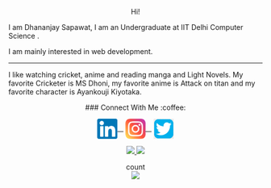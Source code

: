 <p align = "center" > Hi! </p>


I am Dhananjay Sapawat, I am an Undergraduate at IIT Delhi Computer Science .


I am mainly interested in web development.


**************************************************************************************************************************

I like watching cricket, anime and reading manga and Light Novels. My favorite Cricketer is MS Dhoni, my favorite anime is Attack on titan and my favorite character is Ayankouji Kiyotaka.

<p align ="center">  ### Connect With Me :coffee: </p>
<p align="center">
	<a href="https://www.linkedin.com/in/dhananjay-sapawat-3b628920b/"><img  align="center" src="https://raw.githubusercontent.com/DhananjaySapawat/DhananjaySapawat/main/images/linkedin.svg" alt="LinkedIn" width="40px"/>&nbsp &nbsp</a>
	<a href="https://www.instagram.com/dhan_man_jay_sapawat/"><img  align="center"  src="https://raw.githubusercontent.com/DhananjaySapawat/DhananjaySapawat/main/images/instagram.svg" alt="Instagram" width="40px"/>&nbsp &nbsp</a>
	<a href="https://twitter.com/DhananjaySapaw1"><img align="center" src="https://raw.githubusercontent.com/DhananjaySapawat/DhananjaySapawat/main/images/twitter.png" alt="Twitter" width="40px"/></a>
</p>


<p align ="center"> 
  <a href="https://github.com/DhananjaySapawat">
    <img height="180em" src="https://github-readme-stats.vercel.app/api?username=DhananjaySapawat&count_private=true&show_icons=true&theme=algolia&&include_all_commits=true"/>
    <img height="180em" src="https://github-readme-stats-eight-theta.vercel.app/api/top-langs/?username=DhananjaySapawat&count_private=true&hide=html,css,Makefile&layout=compact&langs_count=10&theme=algolia"/>
  </a>
</p>
	
<p align="center"> 
  count<br>
  <img src="https://profile-counter.glitch.me/DhananjaySapawat/count.svg" />
</p>


<!--
**DhananjaySapawat/DhananjaySapawat** is a ✨ _special_ ✨ repository because its `README.md` (this file) appears on your GitHub profile.

Here are some ideas to get you started:

- 🔭 I’m currently working on ...
- 🌱 I’m currently learning ...
- 👯 I’m looking to collaborate on ...
- 🤔 I’m looking for help with ...
- 💬 Ask me about ...
- 📫 How to reach me: ...
- 😄 Pronouns: ...
- ⚡ Fun fact: ...
-->


